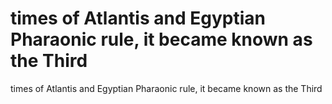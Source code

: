 # times of Atlantis and Egyptian Pharaonic rule, it became known as the Third

times of Atlantis and Egyptian Pharaonic rule, it became known as the Third